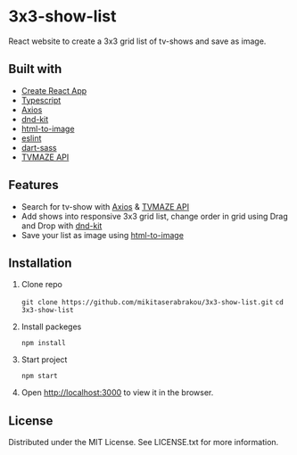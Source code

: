 # 3x3-show-list

React website to create a 3x3 grid list of tv-shows and save as image.

## Built with

- [Create React App](https://github.com/facebook/create-react-app#readme)
- [Typescript](https://github.com/microsoft/TypeScript/#readme)
- [Axios](https://github.com/axios/axios#readme)
- [dnd-kit](https://github.com/clauderic/dnd-kit#readme)
- [html-to-image](https://github.com/bubkoo/html-to-image#readme)
- [eslint](https://github.com/eslint/eslint#readme)
- [dart-sass](https://github.com/sass/dart-sass#readme)
- [TVMAZE API](https://www.tvmaze.com/api)

## Features

- Search for tv-show with [Axios](https://github.com/axios/axios#readme) & [TVMAZE API](https://www.tvmaze.com/api)
- Add shows into responsive 3x3 grid list, change order in grid using Drag and Drop with [dnd-kit](https://github.com/clauderic/dnd-kit#readme)
- Save your list as image using [html-to-image](https://github.com/bubkoo/html-to-image#readme)

## Installation

1. Clone repo

   `git clone https://github.com/mikitaserabrakou/3x3-show-list.git`
   `cd 3x3-show-list`

2. Install packeges

   `npm install`

3. Start project

   `npm start`

4. Open [http://localhost:3000](http://localhost:3000) to view it in the browser.

## License

Distributed under the MIT License. See LICENSE.txt for more information.
